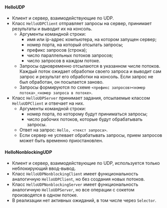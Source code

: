 #### HelloUDP
* Клиент и сервер, взаимодействующие по UDP.
* Класс `HelloUDPClient` отправляет запросы на сервер, принимает результаты и выводит их на консоль.
    * Аргументы командной строки:
        * имя или ip-адрес компьютера, на котором запущен сервер;
        * номер порта, на который отсылать запросы;
        * префикс запросов (строка);
        * число параллельных потоков запросов;
        * число запросов в каждом потоке.
    * Запросы одновременно отсылаются в указанном числе потоков. Каждый поток ожидает обработки своего запроса и выводит сам запрос и результат его обработки на консоль. Если запрос не был обработан, он посылается заново.
    * Запросы формируются по схеме `<префикс запросов><номер потока>_<номер запроса в потоке>`.
* Класс `HelloUDPServer` принимает задания, отсылаемые классом `HelloUDPClient` и отвечает на них.
    * Аргументы командной строки:
        * номер порта, по которому будут приниматься запросы;
        * число рабочих потоков, которые будут обрабатывать запросы.
    * Ответ на запрос: `Hello, <текст запроса>`.
    * Если сервер не успевает обрабатывать запросы, прием запросов может быть временно приостановлен.

#### HelloNonblockingUDP

* Клиент и сервер, взаимодействующие по UDP, используется только неблокирующий ввод-вывод.
* Класс `HelloUDPNonblockingClient` имеет функциональность аналогичную `HelloUDPClient`, но без создания новых потоков.
* Класс `HelloUDPNonblockingServer` имеет функциональность аналогичную `HelloUDPServer`, но все операции с сокетом производятся в одном потоке.
* В реализации нет активных ожиданий, в том числе через `Selector`.

